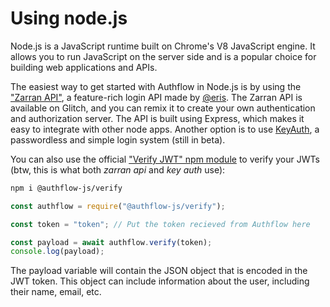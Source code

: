 # Using node.js

Node.js is a JavaScript runtime built on Chrome's V8 JavaScript engine. It allows you to run JavaScript on the server side and is a popular choice for building web applications and APIs.

The easiest way to get started with Authflow in Node.js is by using the <a href="https://support.glitch.com/t/zarran-api-a-simple-api-on-glitch-that-was-written-partially-by-an-ai/58461?u=tiagorangel2011" target="_blank">"Zarran API"</a>, a feature-rich login API made by <a href="https://support.glitch.com/u/eris" target="_blank">@eris</a>. The Zarran API is available on Glitch, and you can remix it to create your own authentication and authorization server. The API is built using Express, which makes it easy to integrate with other node apps. Another option is to use <a href="https://keyauth.glitch.me/">KeyAuth</a>, a passwordless and simple login system (still in beta).

You can also use the official <a href="https://www.npmjs.com/package/@authflow-js/verify" target="_blank">"Verify JWT" npm module</a> to verify your JWTs (btw, this is what both _zarran api_ and _key auth_ use):

```bash
npm i @authflow-js/verify
```
```javascript
const authflow = require("@authflow-js/verify");

const token = "token"; // Put the token recieved from Authflow here

const payload = await authflow.verify(token);
console.log(payload);
```

The payload variable will contain the JSON object that is encoded in the JWT token. This object can include information about the user, including their name, email, etc.